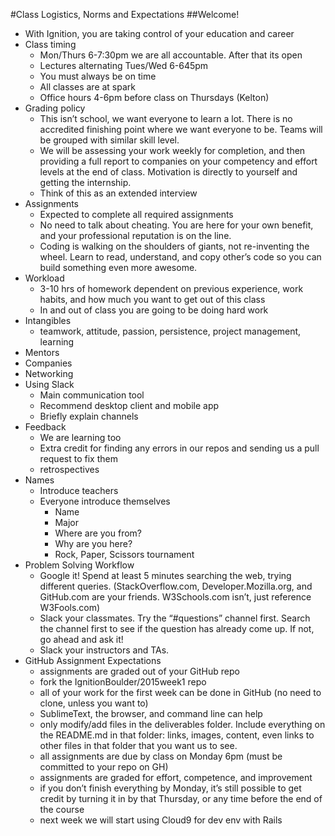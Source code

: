 #Class Logistics, Norms and Expectations
##Welcome!
- With Ignition, you are taking control of your education and career
- Class timing 
  - Mon/Thurs 6-7:30pm we are all accountable. After that its open
  - Lectures alternating Tues/Wed 6-645pm
  - You must always be on time
  - All classes are at spark
  - Office hours 4-6pm before class on Thursdays (Kelton)
- Grading policy
  - This isn’t school, we want everyone to learn a lot.  There is no accredited finishing point where we want everyone to be.  Teams will be grouped with similar skill level.
  - We will be assessing your work weekly for completion, and then providing a full report to companies on your competency and effort levels at the end of class. Motivation is directly to yourself and getting the internship.
  - Think of this as an extended interview
- Assignments
  - Expected to complete all required assignments
  - No need to talk about cheating. You are here for your own benefit, and your professional reputation is on the line.
  - Coding is walking on the shoulders of giants, not re-inventing the wheel.  Learn to read, understand, and copy other’s code so you can build something even more awesome.
- Workload
  - 3-10 hrs of homework dependent on previous experience, work habits, and how much you want to get out of this class
  - In and out of class you are going to be doing hard work
- Intangibles
  - teamwork, attitude, passion, persistence, project management, learning
- Mentors
- Companies
- Networking
- Using Slack 
  - Main communication tool
  - Recommend desktop client and mobile app
  - Briefly explain channels
- Feedback
  - We are learning too
  - Extra credit for finding any errors in our repos and sending us a pull request to fix them
  - retrospectives
- Names
  - Introduce teachers
  - Everyone introduce themselves
    - Name
    - Major
    - Where are you from?
    - Why are you here?
    - Rock, Paper, Scissors tournament
- Problem Solving Workflow
  - Google it! Spend at least 5 minutes searching the web, trying different queries. (StackOverflow.com, Developer.Mozilla.org, and GitHub.com are your friends. W3Schools.com isn’t, just reference W3Fools.com)
  - Slack your classmates. Try the “#questions” channel first. Search the channel first to see if the question has already come up. If not, go ahead and ask it!
  - Slack your instructors and TAs.
- GitHub Assignment Expectations
  - assignments are graded out of your GitHub repo
  - fork the IgnitionBoulder/2015week1 repo
  - all of your work for the first week can be done in GitHub (no need to clone, unless you want to)
  - SublimeText, the browser, and command line can help
  - only modify/add files in the deliverables folder.  Include everything on the README.md in that folder: links, images, content, even links to other files in that folder that you want us to see.
  - all assignments are due by class on Monday 6pm (must be committed to your repo on GH)
  - assignments are graded for effort, competence, and improvement
  - if you don’t finish everything by Monday, it’s still possible to get credit by turning it in by that Thursday, or any time before the end of the course
  - next week we will start using Cloud9 for dev env with Rails
